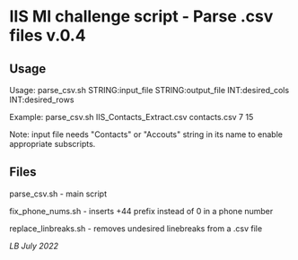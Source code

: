 # IIS MI challenge script - Parse .csv files v.0.4

## Usage

Usage: parse_csv.sh STRING:input_file STRING:output_file INT:desired_cols INT:desired_rows

Example: parse_csv.sh IIS_Contacts_Extract.csv contacts.csv 7 15 

Note: input file needs "Contacts" or "Accouts" string in its name to enable appropriate subscripts.

## Files

parse_csv.sh - main script

fix_phone_nums.sh - inserts +44 prefix instead of 0 in a phone number

replace_linbreaks.sh - removes undesired linebreaks from a .csv file

*LB July 2022*
